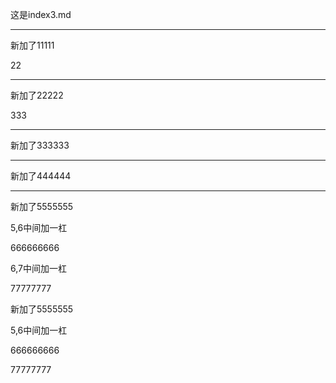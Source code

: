 这是index3.md


---------

新加了11111


22

----------

新加了22222

333

-----------

新加了333333

-----------

新加了444444

--------------


新加了5555555


5,6中间加一杠

666666666


6,7中间加一杠





77777777


新加了5555555


5,6中间加一杠

666666666








77777777
